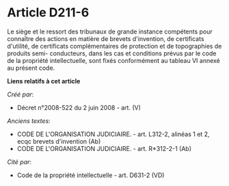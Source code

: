 # Article D211-6

Le siège et le ressort des tribunaux de grande instance compétents pour connaître des actions en matière de brevets
d'invention, de certificats d'utilité, de certificats complémentaires de protection et de topographies de produits semi-
conducteurs, dans les cas et conditions prévus par le code de la propriété intellectuelle, sont fixés conformément au tableau
VI annexé au présent code.

**Liens relatifs à cet article**

_Créé par_:

  - Décret n°2008-522 du 2 juin 2008 - art. (V)

_Anciens textes_:

  - CODE DE L'ORGANISATION JUDICIAIRE. - art. L312-2, alinéas 1 et 2, ecqc brevets d'invention (Ab)
  - CODE DE L'ORGANISATION JUDICIAIRE. - art. R*312-2-1 (Ab)

_Cité par_:

  - Code de la propriété intellectuelle - art. D631-2 (VD)
